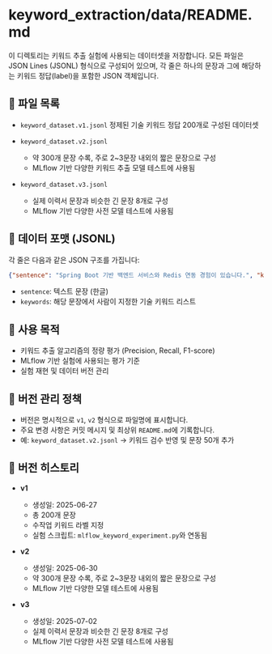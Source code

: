 # keyword\_extraction/data/README.md

이 디렉토리는 키워드 추출 실험에 사용되는 데이터셋을 저장합니다. 모든 파일은 JSON Lines (JSONL) 형식으로 구성되어 있으며, 각 줄은 하나의 문장과 그에 해당하는 키워드 정답(label)을 포함한 JSON 객체입니다.

## 📁 파일 목록

* `keyword_dataset.v1.jsonl`
  정제된 기술 키워드 정답 200개로 구성된 데이터셋

* `keyword_dataset.v2.jsonl`  
  - 약 300개 문장 수록, 주로 2~3문장 내외의 짧은 문장으로 구성  
  - MLflow 기반 다양한 키워드 추출 모델 테스트에 사용됨

* `keyword_dataset.v3.jsonl`  
  - 실제 이력서 문장과 비슷한 긴 문장 8개로 구성  
  - MLflow 기반 다양한 사전 모델 테스트에 사용됨

## 🧱 데이터 포맷 (JSONL)

각 줄은 다음과 같은 JSON 구조를 가집니다:

```json
{"sentence": "Spring Boot 기반 백엔드 서비스와 Redis 연동 경험이 있습니다.", "keywords": ["Spring Boot", "Redis"]}
```

* `sentence`: 텍스트 문장 (한글)
* `keywords`: 해당 문장에서 사람이 지정한 기술 키워드 리스트

## 🧪 사용 목적

* 키워드 추출 알고리즘의 정량 평가 (Precision, Recall, F1-score)
* MLflow 기반 실험에 사용되는 평가 기준
* 실험 재현 및 데이터 버전 관리

## 📌 버전 관리 정책

* 버전은 명시적으로 `v1`, `v2` 형식으로 파일명에 표시합니다.
* 주요 변경 사항은 커밋 메시지 및 최상위 `README.md`에 기록합니다.
* 예: `keyword_dataset.v2.jsonl` → 키워드 검수 반영 및 문장 50개 추가

## 📅 버전 히스토리

* **v1**  
  - 생성일: 2025-06-27  
  - 총 200개 문장  
  - 수작업 키워드 라벨 지정  
  - 실험 스크립트: `mlflow_keyword_experiment.py`와 연동됨

* **v2**  
  - 생성일: 2025-06-30  
  - 약 300개 문장 수록, 주로 2~3문장 내외의 짧은 문장으로 구성  
  - MLflow 기반 다양한 모델 테스트에 사용됨

* **v3**  
  - 생성일: 2025-07-02  
  - 실제 이력서 문장과 비슷한 긴 문장 8개로 구성  
  - MLflow 기반 다양한 사전 모델 테스트에 사용됨

